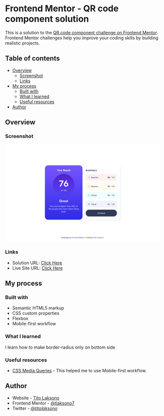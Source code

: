 # Frontend Mentor - QR code component solution

This is a solution to the [QR code component challenge on Frontend Mentor](https://www.frontendmentor.io/challenges/qr-code-component-iux_sIO_H). Frontend Mentor challenges help you improve your coding skills by building realistic projects. 

## Table of contents

- [Overview](#overview)
  - [Screenshot](#screenshot)
  - [Links](#links)
- [My process](#my-process)
  - [Built with](#built-with)
  - [What I learned](#what-i-learned)
  - [Useful resources](#useful-resources)
- [Author](#author)

## Overview

### Screenshot

![](./screenshot.png)

### Links

- Solution URL: [Click Here](#)
- Live Site URL: [Click Here](https://results-summary-component-main-rose.vercel.app/)

## My process

### Built with

- Semantic HTML5 markup
- CSS custom properties
- Flexbox
- Mobile-first workflow

### What I learned

I learn how to make border-radius only on bottom side

### Useful resources

- [CSS Media Queries](https://www.w3schools.com/css/css3_mediaqueries.asp) - This helped me to use Mobile-first workflow.

## Author

- Website - [Tito Laksono](https://www.tlaksono.my.id)
- Frontend Mentor - [@tlaksono7](https://www.frontendmentor.io/profile/tlaksono7)
- Twitter - [@_titolaksono_](https://www.twitter.com/_titolaksono)
